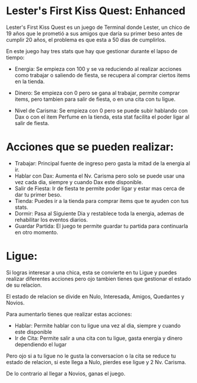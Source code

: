 # Lester's First Kiss Quest: Enhanced

Lester's First Kiss Quest es un juego de Terminal donde Lester, un chico de 19 años que le prometió
a sus amigos que daría su primer beso antes de cumplir 20 años, el problema es que esta a 50 dias de
cumplirlos.

En este juego hay tres stats que hay que gestionar durante el lapso de tiempo:

- Energia: Se empieza con 100 y se va reduciendo al realizar acciones como trabajar
o saliendo de fiesta, se recupera al comprar ciertos items en la tienda.

- Dinero: Se empieza con 0 pero se gana al trabajar, permite comprar items, pero
tambien para salir de fiesta, o en una cita con tu ligue.

- Nivel de Carisma: Se empieza con 0 pero se puede subir hablando con Dax o con
el item Perfume en la tienda, esta stat facilita el poder ligar al salir de fiesta.

# Acciones que se pueden realizar:

- Trabajar: Principal fuente de ingreso pero gasta la mitad de la energia al ir.
- Hablar con Dax: Aumenta el Nv. Carisma pero solo se puede usar una vez cada dia,
siempre y cuando Dax este disponible.
- Salir de Fiesta: Ir de fiesta te permite poder ligar y estar mas cerca de dar tu
primer beso.
- Tienda: Puedes ir a la tienda para comprar items que te ayuden con tus stats.
- Dormir: Pasa al Siguiente Dia y restablece toda la energia, ademas de rehabilitar
los eventos diarios.
- Guardar Partida: El juego te permite guardar tu partida para continuarla en otro momento.

# Ligue:

Si logras interesar a una chica, esta se convierte en tu Ligue y puedes realizar 
diferentes acciones pero ojo tambien tienes que gestionar el estado de su 
relacion.

El estado de relacion se divide en Nulo, Interesada, Amigos, Quedantes y Novios.

Para aumentarlo tienes que realizar estas acciones:
- Hablar: Permite hablar con tu ligue una vez al dia, siempre y cuando este disponible
- Ir de Cita: Permite salir a una cita con tu ligue, gasta energia y dinero dependiendo
el lugar

Pero ojo si a tu ligue no le gusta la conversacion o la cita se reduce tu estado de relacion,
si este llega a Nulo, pierdes ese ligue y 2 Nv. Carisma.

De lo contrario al llegar a Novios, ganas el juego.
